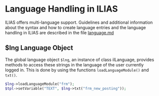 # Language Handling in ILIAS

ILIAS offers multi-language support. Guidelines and additional information about the syntax and how to create language entries and the language handling in ILIAS are described in the file [language.md](https://github.com/ILIAS-eLearning/ILIAS/blob/trunk/docs/development/language.md)

## $lng Language Object

The global language object `$lng`, an instance of class ilLanguage, provides methods to access these strings in the language of the user currently logged in. This is done by using the functions `loadLanguageModule()` and `txt()`.

```php
$lng->loadLanguageModule("frm");
$tpl->setVariable("TEXT", $lng->txt("frm_new_posting"));
```
